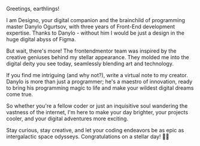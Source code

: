 Greetings, earthlings!

I am Designo, your digital companion and the brainchild of programming master Danylo Ogurtsov, with three years of Front-End development expertise. Thanks to Danylo - without him I would be just a design in the huge digital abyss of Figma.

But wait, there's more! The frontendmentor team was inspired by the creative geniuses behind my stellar appearance. They molded me into the digital deity you see today, seamlessly blending art and technology.

If you find me intriguing (and why not?), write a virtual note to my creator. Danylo is more than just a programmer; he's a maestro of innovation, ready to bring his programming magic to life and make your wildest digital dreams come true.

So whether you're a fellow coder or just an inquisitive soul wandering the vastness of the internet, I'm here to make your day brighter, your projects cooler, and your digital adventures more exciting.

Stay curious, stay creative, and let your coding endeavors be as epic as intergalactic space odysseys. Congratulations on a stellar day! 🚀✨